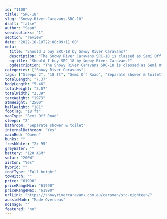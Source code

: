```yaml
---
id: "1100"
title: "SRC-18"
slug: "Snowy-River-Caravans-SRC-18"
draft: "false"
author: "Sean"
seealsolinks: "1"
section: "review"
date: "2022-10-10T22:00:09+11:00"
meta:
  title: "Should I buy SRC-18 by Snowy River Caravans?"
  description: "The Snowy River Caravans SRC-18 is classed as Semi Off Road, and sleeps 2 people. It is Made Overseas and comes in at 18 ft. It generally has Separate shower & toilet."
  ogtitle: "Should I buy SRC-18 by Snowy River Caravans?"
  ogdescription: "The Snowy River Caravans SRC-18 is classed as Semi Off Road, and sleeps 2 people. It is Made Overseas and comes in at 18 ft. It generally has Separate shower & toilet."
categories: ["Snowy River Caravans"]
tags: ["Sleeps 2", "18 ft", "Semi Off Road", "Separate shower & toilet", "Full height", "60 - 70k", "Made Overseas"]
totalLength: "7.37"
bodyLength: "5.46"
totalHeight: "3.07"
totalWidth: "2.39"
tareWeight: "1973"
atmWeight: "2500"
ballWeight: "181"
footTag: "18 ft"
vanType: "Semi Off Road"
sleeps: "2"
bathroom: "Separate shower & toilet"
internalBathroom: "Yes"
mainBed: "Queen"
bunks: ""
freshWater: "2x 95"
greyWater: ""
battery: "120 AGM"
solar: "200W"
airCon: "Yes"
hybrid: ""
roofType: "Full height"
towHitch: ""
price: "61990"
priceRangeMin: "61990"
priceRangeMax: "61990"
urlLink: "https://snowyrivercaravans.com.au/caravan/src-eighteen/"
aussieMade: "Made Overseas"
noImage: ""
featured: "no"
---
```

